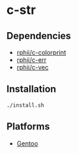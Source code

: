 # c-str

## Dependencies

- [rphii/c-colorprint](https://github.com/rphii/c-colorprint)
- [rphii/c-err](https://github.com/rphii/c-err)
- [rphii/c-vec](https://github.com/rphii/c-vec)

## Installation

```
./install.sh
```

## Platforms

- [Gentoo](https://github.com/rphii/gentoo-ebuilds)

